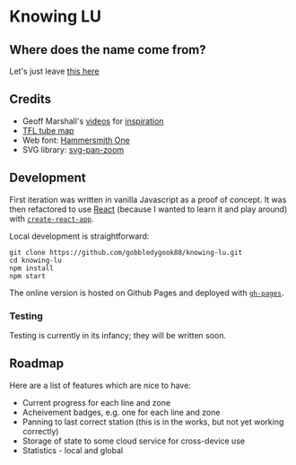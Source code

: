 # Knowing LU

## Where does the name come from?

Let's just leave [this here](https://www.youtube.com/watch?v=iUrzicaiRLU)

## Credits

* Geoff Marshall's [videos](https://www.youtube.com/watch?v=qJc9IDT-kqQ) for [inspiration](https://www.youtube.com/watch?v=sGuetKsW5Ek)
* [TFL tube map](https://tfl.gov.uk/maps/track/tube)
* Web font: [Hammersmith One](https://fonts.google.com/specimen/Hammersmith+One)
* SVG library: [svg-pan-zoom](https://github.com/ariutta/svg-pan-zoom)

## Development

First iteration was written in vanilla Javascript as a proof of concept.
It was then refactored to use [React](https://reactjs.org/) (because I wanted
to learn it and play around) with [`create-react-app`](https://github.com/facebook/create-react-app).

Local development is straightforward:

```
git clone https://github.com/gobbledygook88/knowing-lu.git
cd knowing-lu
npm install
npm start
```

The online version is hosted on Github Pages and deployed with [`gh-pages`](https://github.com/tschaub/gh-pages).

### Testing

Testing is currently in its infancy; they will be written soon.

## Roadmap

Here are a list of features which are nice to have:

* Current progress for each line and zone
* Acheivement badges, e.g. one for each line and zone
* Panning to last correct station (this is in the works, but not yet working correctly)
* Storage of state to some cloud service for cross-device use
* Statistics - local and global
